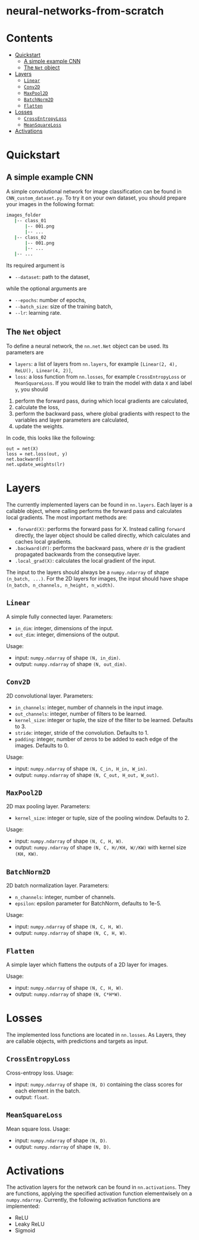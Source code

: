 # neural-networks-from-scratch

# Contents
- [Quickstart](#quickstart)
  - [A simple example CNN](#CNN-example)
  - [The `Net` object](#net)
- [Layers](#layers)
  - [`Linear`](#linear)
  - [`Conv2D`](#conv2d)
  - [`MaxPool2D`](#maxpool2d)
  - [`BatchNorm2D`](#batchnorm2d)
  - [`Flatten`](#flatten)
- [Losses](#losses)
  - [`CrossEntropyLoss`](#crossentropyloss)
  - [`MeanSquareLoss`](#meansquareloss)
- [Activations](#activations)
  
# Quickstart<a name="quickstart"></a>
## A simple example CNN<a name="CNN-example"></a>
A simple convolutional network for image classification can be found in `CNN_custom_dataset.py`. To try it on your own dataset, you should prepare your images in the following format:
```bash
images_folder
   |-- class_01
       |-- 001.png
       |-- ...
   |-- class_02
       |-- 001.png
       |-- ...
   |-- ...
```
Its required argument is
- `--dataset`: path to the dataset,  

while the optional arguments are
- `--epochs`: number of epochs,
- `--batch_size`: size of the training batch,
- `--lr`: learning rate.

## The `Net` object<a name="net"></a>
To define a neural network, the `nn.net.Net` object can be used. Its parameters are
* `layers`: a list of layers from `nn.layers`, for example `[Linear(2, 4), ReLU(), Linear(4, 2)]`,
* `loss`: a loss function from `nn.losses`, for example `CrossEntropyLoss` or `MeanSquareLoss`.
If you would like to train the model with data `X` and label `y`, you should
1) perform the forward pass, during which local gradients are calculated,
2) calculate the loss,
3) perform the backward pass, where global gradients with respect to the variables and layer parameters are calculated,
4) update the weights.

In code, this looks like the following:
```python3
out = net(X)
loss = net.loss(out, y)
net.backward()
net.update_weights(lr)
```

# Layers<a name="layers"></a>
The currently implemented layers can be found in `nn.layers`. Each layer is a callable object, where calling performs the forward pass and calculates local gradients. The most important methods are:
- `.forward(X)`: performs the forward pass for X. Instead calling `forward` directly, the layer object should be called directly, which calculates and caches local gradients.
- `.backward(dY)`: performs the backward pass, where `dY` is the gradient propagated backwards from the consequtive layer.
- `.local_grad(X)`: calculates the local gradient of the input.

The input to the layers should always be a `numpy.ndarray` of shape `(n_batch, ...)`. For the 2D layers for images, the input should have shape `(n_batch, n_channels, n_height, n_width)`.

## `Linear`<a name="linear"></a>
A simple fully connected layer. 
Parameters:
- `in_dim`: integer, dimensions of the input.
- `out_dim`: integer, dimensions of the output.

Usage:
- input: `numpy.ndarray` of shape `(N, in_dim)`.
- output: `numpy.ndarray` of shape `(N, out_dim)`.

## `Conv2D`<a name="conv2d"></a>
2D convolutional layer. Parameters:
- `in_channels`: integer, number of channels in the input image.
- `out_channels`: integer, number of filters to be learned.
- `kernel_size`: integer or tuple, the size of the filter to be learned. Defaults to 3.
- `stride`: integer, stride of the convolution. Defaults to 1.
- `padding`: integer, number of zeros to be added to each edge of the images. Defaults to 0.

Usage:
- input: `numpy.ndarray` of shape `(N, C_in, H_in, W_in)`.
- output: `numpy.ndarray` of shape `(N, C_out, H_out, W_out)`.

## `MaxPool2D`<a name="maxpool2d"></a>
2D max pooling layer. Parameters:
- `kernel_size`: integer or tuple, size of the pooling window. Defaults to 2.

Usage:
- input: `numpy.ndarray` of shape `(N, C, H, W)`.
- output: `numpy.ndarray` of shape `(N, C, H//KH, W//KW)` with kernel size `(KH, KW)`.

## `BatchNorm2D`<a name="batchnorm2d"></a>
2D batch normalization layer. Parameters:
- `n_channels`: integer, number of channels.
- `epsilon`: epsilon parameter for BatchNorm, defaults to 1e-5.

Usage:
- input: `numpy.ndarray` of shape `(N, C, H, W)`.
- output: `numpy.ndarray` of shape `(N, C, H, W)`.

## `Flatten`<a name="flatten"></a>
A simple layer which flattens the outputs of a 2D layer for images.

Usage:
- input: `numpy.ndarray` of shape `(N, C, H, W)`.
- output: `numpy.ndarray` of shape `(N, C*H*W)`.

# Losses<a name="losses"></a>
The implemented loss functions are located in `nn.losses`. As Layers, they are callable objects, with predictions and targets as input.

## `CrossEntropyLoss`<a name="crossentropyloss"></a>
Cross-entropy loss. Usage:
- input: `numpy.ndarray` of shape `(N, D)` containing the class scores for each element in the batch.
- output: `float`.

## `MeanSquareLoss`<a name="meansquareloss"></a>
Mean square loss. Usage:
- input: `numpy.ndarray` of shape `(N, D)`.
- output: `numpy.ndarray` of shape `(N, D)`.

# Activations<a name="activations"></a>
The activation layers for the network can be found in `nn.activations`. They are functions, applying the specified activation function elementwisely on a `numpy.ndarray`. Currently, the following activation functions are implemented:
- ReLU
- Leaky ReLU
- Sigmoid
